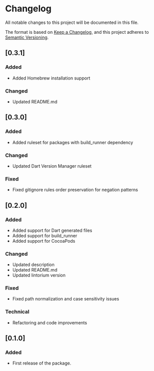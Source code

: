 # Changelog

All notable changes to this project will be documented in this file.

The format is based on [Keep a Changelog](https://keepachangelog.com/en/1.1.0/),
and this project adheres to [Semantic Versioning](https://semver.org/spec/v2.0.0.html).

## [0.3.1]

### Added
- Added Homebrew installation support

### Changed
- Updated README.md

## [0.3.0]

### Added
- Added ruleset for packages with build_runner dependency

### Changed
- Updated Dart Version Manager ruleset

### Fixed
- Fixed gitignore rules order preservation for negation patterns

## [0.2.0]

### Added
- Added support for Dart generated files
- Added support for build_runner
- Added support for CocoaPods

### Changed
- Updated description
- Updated README.md
- Updated lintorium version

### Fixed
- Fixed path normalization and case sensitivity issues

### Technical
- Refactoring and code improvements

## [0.1.0]

### Added
- First release of the package.